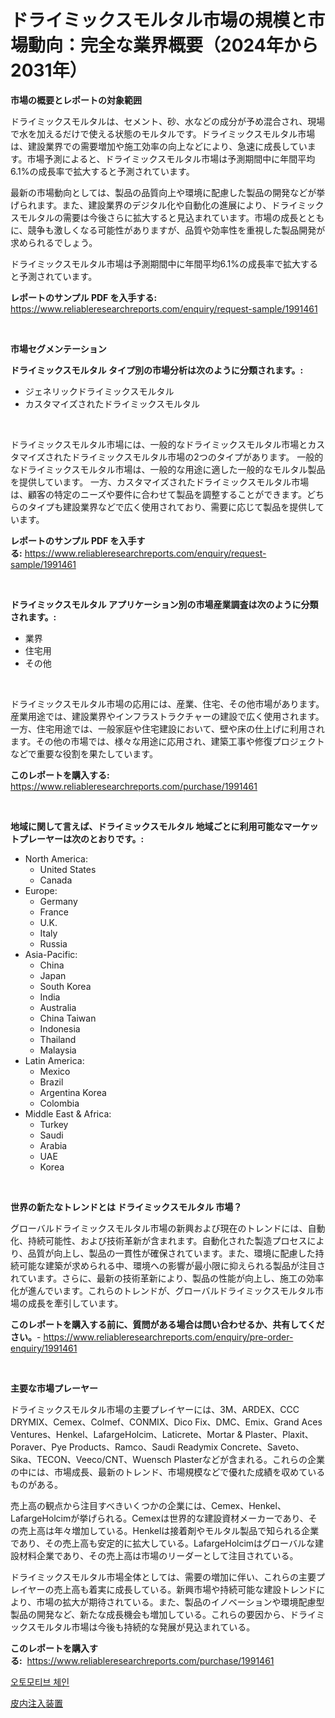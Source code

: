 <p><h1>ドライミックスモルタル市場の規模と市場動向：完全な業界概要（2024年から2031年）</h1></p><p><strong>市場の概要とレポートの対象範囲</strong></p>
<p><p>ドライミックスモルタルは、セメント、砂、水などの成分が予め混合され、現場で水を加えるだけで使える状態のモルタルです。ドライミックスモルタル市場は、建設業界での需要増加や施工効率の向上などにより、急速に成長しています。市場予測によると、ドライミックスモルタル市場は予測期間中に年間平均6.1%の成長率で拡大すると予測されています。</p><p>最新の市場動向としては、製品の品質向上や環境に配慮した製品の開発などが挙げられます。また、建設業界のデジタル化や自動化の進展により、ドライミックスモルタルの需要は今後さらに拡大すると見込まれています。市場の成長とともに、競争も激しくなる可能性がありますが、品質や効率性を重視した製品開発が求められるでしょう。</p><p>ドライミックスモルタル市場は予測期間中に年間平均6.1%の成長率で拡大すると予測されています。</p></p>
<p><strong>レポートのサンプル PDF を入手する:</strong> <a href="https://www.reliableresearchreports.com/enquiry/request-sample/1991461">https://www.reliableresearchreports.com/enquiry/request-sample/1991461</a></p>
<p>&nbsp;</p>
<p><strong>市場セグメンテーション</strong></p>
<p><strong>ドライミックスモルタル タイプ別の市場分析は次のように分類されます。:</strong></p>
<p><ul><li>ジェネリックドライミックスモルタル</li><li>カスタマイズされたドライミックスモルタル</li></ul></p>
<p>&nbsp;</p>
<p><p>ドライミックスモルタル市場には、一般的なドライミックスモルタル市場とカスタマイズされたドライミックスモルタル市場の2つのタイプがあります。 一般的なドライミックスモルタル市場は、一般的な用途に適した一般的なモルタル製品を提供しています。 一方、カスタマイズされたドライミックスモルタル市場は、顧客の特定のニーズや要件に合わせて製品を調整することができます。どちらのタイプも建設業界などで広く使用されており、需要に応じて製品を提供しています。</p></p>
<p><strong>レポートのサンプル PDF を入手する:</strong>&nbsp;<a href="https://www.reliableresearchreports.com/enquiry/request-sample/1991461">https://www.reliableresearchreports.com/enquiry/request-sample/1991461</a></p>
<p>&nbsp;</p>
<p><strong> ドライミックスモルタル アプリケーション別の市場産業調査は次のように分類されます。:</strong></p>
<p><ul><li>業界</li><li>住宅用</li><li>その他</li></ul></p>
<p>&nbsp;</p>
<p><p>ドライミックスモルタル市場の応用には、産業、住宅、その他市場があります。産業用途では、建設業界やインフラストラクチャーの建設で広く使用されます。一方、住宅用途では、一般家庭や住宅建設において、壁や床の仕上げに利用されます。その他の市場では、様々な用途に応用され、建築工事や修復プロジェクトなどで重要な役割を果たしています。</p></p>
<p><strong>このレポートを購入する:</strong>&nbsp; <a href="https://www.reliableresearchreports.com/purchase/1991461">https://www.reliableresearchreports.com/purchase/1991461</a></p>
<p>&nbsp;</p>
<p><strong>地域に関して言えば、ドライミックスモルタル 地域ごとに利用可能なマーケットプレーヤーは次のとおりです。:</strong></p>
<p><ul>
    <li>
        North America:
        <ul>
            <li>United States</li>
            <li>Canada</li>
        </ul>
    </li>
    <li>
        Europe:
        <ul>
            <li>Germany</li>
            <li>France</li>
            <li>U.K.</li>
            <li>Italy</li>
            <li>Russia</li>
        </ul>
    </li>
    <li>
        Asia-Pacific:
        <ul>
            <li>China</li>
            <li>Japan</li>
            <li>South Korea</li>
            <li>India</li>
            <li>Australia</li>
            <li>China Taiwan</li>
            <li>Indonesia</li>
            <li>Thailand</li>
            <li>Malaysia</li>
        </ul>
    </li>
    <li>
        Latin America:
        <ul>
            <li>Mexico</li>
            <li>Brazil</li>
            <li>Argentina Korea</li>
            <li>Colombia</li>
        </ul>
    </li>
    <li>
        Middle East & Africa:
        <ul>
            <li>Turkey</li>
            <li>Saudi</li>
            <li>Arabia</li>
            <li>UAE</li>
            <li>Korea</li>
        </ul>
    </li>
    </ul></p>
<p>&nbsp;</p>
<p><strong>世界の新たなトレンドとは ドライミックスモルタル 市場？</strong></p>
<p><p>グローバルドライミックスモルタル市場の新興および現在のトレンドには、自動化、持続可能性、および技術革新が含まれます。自動化された製造プロセスにより、品質が向上し、製品の一貫性が確保されています。また、環境に配慮した持続可能な建築が求められる中、環境への影響が最小限に抑えられる製品が注目されています。さらに、最新の技術革新により、製品の性能が向上し、施工の効率化が進んでいます。これらのトレンドが、グローバルドライミックスモルタル市場の成長を牽引しています。</p></p>
<p><strong>このレポートを購入する前に、質問がある場合は問い合わせるか、共有してください。</strong>- <a href="https://www.reliableresearchreports.com/enquiry/pre-order-enquiry/1991461">https://www.reliableresearchreports.com/enquiry/pre-order-enquiry/1991461</a></p>
<p>&nbsp;</p>
<p><strong>主要な市場プレーヤー</strong></p>
<p><p>ドライミックスモルタル市場の主要プレイヤーには、3M、ARDEX、CCC DRYMIX、Cemex、Colmef、CONMIX、Dico Fix、DMC、Emix、Grand Aces Ventures、Henkel、LafargeHolcim、Laticrete、Mortar & Plaster、Plaxit、Poraver、Pye Products、Ramco、Saudi Readymix Concrete、Saveto、Sika、TECON、Veeco/CNT、Wuensch Plasterなどが含まれる。これらの企業の中には、市場成長、最新のトレンド、市場規模などで優れた成績を収めているものがある。</p><p>売上高の観点から注目すべきいくつかの企業には、Cemex、Henkel、LafargeHolcimが挙げられる。Cemexは世界的な建設資材メーカーであり、その売上高は年々増加している。Henkelは接着剤やモルタル製品で知られる企業であり、その売上高も安定的に拡大している。LafargeHolcimはグローバルな建設材料企業であり、その売上高は市場のリーダーとして注目されている。</p><p>ドライミックスモルタル市場全体としては、需要の増加に伴い、これらの主要プレイヤーの売上高も着実に成長している。新興市場や持続可能な建設トレンドにより、市場の拡大が期待されている。また、製品のイノベーションや環境配慮型製品の開発など、新たな成長機会も増加している。これらの要因から、ドライミックスモルタル市場は今後も持続的な発展が見込まれている。</p></p>
<p><strong>このレポートを購入する:</strong>&nbsp;&nbsp;<a href="https://www.reliableresearchreports.com/purchase/1991461">https://www.reliableresearchreports.com/purchase/1991461</a></p>
<p><p><a href="https://medium.com/@raisin7568/%EC%9E%90%EB%8F%99%EC%B0%A8-%EC%B2%B4%EC%9D%B8-%EC%8B%9C%EC%9E%A5-%EA%B7%9C%EB%AA%A8-%EB%B0%8F-%EC%8B%9C%EC%9E%A5-%EB%8F%99%ED%96%A5-%EC%99%84%EC%A0%84%ED%95%9C-%EC%82%B0%EC%97%85-%EA%B0%9C%EC%9A%94-2024%EB%85%84%EB%B6%80%ED%84%B0-2031%EB%85%84%EA%B9%8C%EC%A7%80-ee9977bd5afb">오토모티브 체인</a></p><p><a href="https://medium.com/@isabeleterson7845/%E7%9A%AE%E4%B8%8B%E6%B3%A8%E5%B0%84%E5%99%A8%E5%B8%82%E5%A0%B4%E3%83%A1%E3%83%88%E3%83%AA%E3%83%83%E3%82%AF%E3%82%B9%E3%81%AE%E3%83%87%E3%82%B3%E3%83%BC%E3%83%89-%E5%B8%82%E5%A0%B4%E3%82%B7%E3%82%A7%E3%82%A2-%E3%83%88%E3%83%AC%E3%83%B3%E3%83%89-%E6%88%90%E9%95%B7%E3%83%91%E3%82%BF%E3%83%BC%E3%83%B3-e7d6cfd5d286">皮内注入装置</a></p></p>